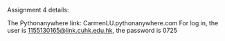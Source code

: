 Assignment 4 details:

The Pythonanywhere link: CarmenLU.pythonanywhere.com
For log in, the user is 1155130165@link.cuhk.edu.hk, the password is 0725
